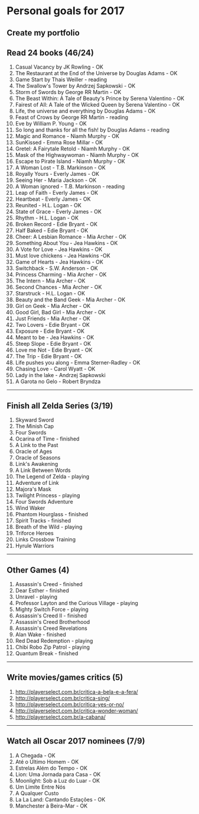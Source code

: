 # Personal goals for 2017

## Create my portfolio

## Read 24 books (46/24)
1. Casual Vacancy by JK Rowling - OK
2. The Restaurant at the End of the Universe by Douglas Adams - OK
3. Game Start by Thais Weiller - reading
4. The Swallow's Tower by Andrzej Sapkowski - OK
5. Storm of Swords by George RR Martin - OK
6. The Beast Within: A Tale of Beauty's Prince by Serena Valentino - OK
7. Fairest of All: A Tale of the Wicked Queen by Serena Valentino - OK
8. Life, the universe and everything by Douglas Adams - OK
9. Feast of Crows by George RR Martin - reading
10. Eve by William P. Young - OK
11. So long and thanks for all the fish! by Douglas Adams - reading
12. Magic and Romance - Niamh Murphy - OK
13. SunKissed - Emma Rose Millar - OK
14. Gretel: A Fairytale Retold - Niamh Murphy - OK
15. Mask of the Highwaywoman - Niamh Murphy - OK
16. Escape to Pirate Island - Niamh Murphy - OK
17. A Woman Lost - T.B. Markinson - OK
18. Royally Yours - Everly James - OK
19. Seeing Her - Maria Jackson - OK
20. A Woman ignored - T.B. Markinson - reading
21. Leap of Faith - Everly James - OK
22. Heartbeat - Everly James - OK
23. Reunited - H.L. Logan - OK
24. State of Grace - Everly James - OK
25. Rhythm - H.L. Logan - OK
26. Broken Record - Edie Bryant - OK
27. Half Baked - Edie Bryant - OK
28. Cheer: A Lesbian Romance - Mia Archer - OK
29. Something About You - Jea Hawkins - OK
30. A Vote for Love - Jea Hawkins - OK
31. Must love chickens - Jea Hawkins -OK
32. Game of Hearts - Jea Hawkins - OK
33. Switchback - S.W. Anderson - OK
34. Princess Charming - Mia Archer - OK
35. The Intern - Mia Archer - OK
36. Second Chances - Mia Archer - OK
37. Starstruck - H.L. Logan -   OK
38. Beauty and the Band Geek - Mia Archer - OK
39. Girl on Geek - Mia Archer - OK
40. Good Girl, Bad Girl - Mia Archer - OK
41. Just Friends - Mia Archer - OK
42. Two Lovers - Edie Bryant - OK
43. Exposure - Edie Bryant - OK
44. Meant to be - Jea Hawkins - OK
45. Steep Slope - Edie Bryant - OK
46. Love me Not - Edie Bryant - OK
47. The Trip - Edie Bryant - OK
48. Life pushes you along - Emma Sterner-Radley - OK
49. Chasing Love - Carol Wyatt - OK
50. Lady in the lake - Andrzej Sapkowski
51. A Garota no Gelo - Robert Bryndza



-------------------

## Finish all Zelda Series (3/19)
1. Skyward Sword
2. The Minish Cap
3. Four Swords
4. Ocarina of Time - finished
5. A Link to the Past
6. Oracle of Ages
6. Oracle of Seasons
8. Link's Awakening
9. A Link Between Words
10. The Legend of Zelda - playing
11. Adventure of Link
12. Majora's Mask
13. Twilight Princess - playing
14. Four Swords Adventure
15. Wind Waker
16. Phantom Hourglass - finished
17. Spirit Tracks - finished
18. Breath of the Wild - playing
19. Triforce Heroes
20. Links Crossbow Training
21. Hyrule Warriors

-------------------

## Other Games (4)
1. Assassin's Creed - finished
2. Dear Esther - finished
3. Unravel - playing
4. Professor Layton and the Curious Village - playing
5. Mighty Switch Force - playing
6. Assassin's Creed II - finished
7. Assassin's Creed Brotherhood
8. Assassin's Creed Revelations
9. Alan Wake - finished
10. Red Dead Redemption - playing
11. Chibi Robo Zip Patrol - playing
12. Quantum Break - finished

-------------------

## Write movies/games critics (5)
1. http://playerselect.com.br/critica-a-bela-e-a-fera/
2. http://playerselect.com.br/critica-sing/
3. http://playerselect.com.br/critica-yes-or-no/
4. http://playerselect.com.br/critica-wonder-woman/
5. http://playerselect.com.br/a-cabana/

-------------------

## Watch all Oscar 2017 nominees (7/9)
1. A Chegada - OK
2. Até o Último Homem - OK
3. Estrelas Além do Tempo - OK
4. Lion: Uma Jornada para Casa - OK
5. Moonlight: Sob a Luz do Luar - OK
6. Um Limite Entre Nós
7. A Qualquer Custo
8. La La Land: Cantando Estações - OK
9. Manchester à Beira-Mar - OK

